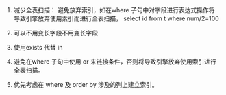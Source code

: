 1. 减少全表扫描：
避免放弃索引，如在where 子句中对字段进行表达式操作将导致引擎放弃使用索引而进行全表扫描，
select id from t where num/2=100

2. 可以不用变长字段不用变长字段

3. 使用exists 代替 in

4. 避免在where 子句中使用 or 来链接条件，否则将导致引擎放弃使用索引进行全表扫描。

5. 优先考虑在 where 及 order by 涉及的列上建立索引。
